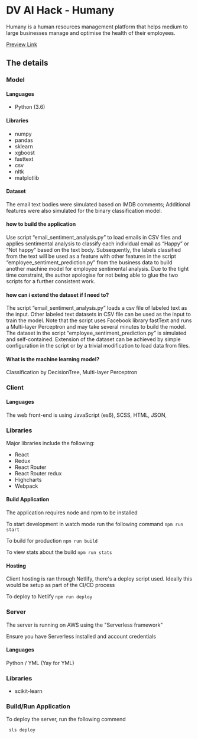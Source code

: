 # DV AI Hack - Humany

Humany is a human resources management platform that helps medium to large businesses manage and optimise the health of their employees.

[Preview Link](https://5c03c3f6dd28ef3ef32fc789--dv-hacks.netlify.com/)

## The details
### Model

#### Languages
- Python (3.6)

#### Libraries
- numpy
- pandas
- sklearn
- xgboost
- fasttext
- csv
- nltk
- matplotlib

#### Dataset
  The email text bodies were simulated based on IMDB comments; Additional features were also simulated for the binary classification model.

#### how to build the application
  Use script  “email_sentiment_analysis.py” to load emails in CSV files and applies sentimental analysis to classify each individual
 email as “Happy” or “Not happy” based on the text body.
 Subsequently, the labels classified from the text will be used as a feature with other features in the script “employee_sentiment_prediction.py”  from the business data to build another machine model for employee sentimental analysis. Due to the tight time constraint, the author apologise for not being able to glue the two scripts for a further consistent work.

#### how can i extend the dataset if I need to?
  The script “email_sentiment_analysis.py” loads a csv file of labeled text as the input.  Other labeled text datasets in CSV file can be used as the input to train the model.  Note that the script uses Facebook library fastText and runs a Multi-layer Perceptron and may take several minutes to build the model. The dataset in the script “employee_sentiment_prediction.py” is simulated and self-contained. Extension of the dataset can be achieved by simple configuration in the script or by a trivial modification to load data from files.

#### What is the machine learning model?
  Classification by DecisionTree, Multi-layer Perceptron


### Client
#### Languages
The web front-end is using JavaScript (es6), SCSS, HTML, JSON,

### Libraries
Major libraries include the following:
- React
- Redux
- React Router
- React Router redux
- Highcharts
- Webpack

#### Build Application
The application requires node and npm to be installed

To start development in watch mode run the following command
```npm run start```

To build for production
```npm run build```

To view stats about the build
```npm run stats```

#### Hosting
Client hosting is ran through Netlify, there's a deploy script used. Ideally this would be setup as part of the CI/CD process

To deploy to Netlify 
```npm run deploy```


### Server
The server is running on AWS using the "Serverless framework"

Ensure you have Serverless installed and account credentials


#### Languages 
Python / YML (Yay for YML)

### Libraries 
 - scikit-learn

### Build/Run Application
To deploy the server, run the following commend

```
 sls deploy
```


